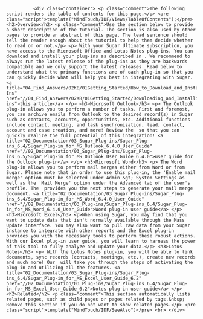 
              <div class="container"> <p class="comment">The following script renders the table of contents for this page.</p> <pre class="script">template("MindTouch/IDF/Views/TableOfContents");</pre> <h2>Overview</h2> <p class="comment">Use the section below to provide a short description of the tutorial. The section is also used by other pages to provide an abstract of this page. The lead sentence should tell the reader enough about the tutorial to help them decide whether to read on or not.</p> <p> With your Sugar Ultimate subscription, you have access to the Microsoft Office and Lotus Notes plug-ins. You can download and install your plug-ins as described in . We recommend to always run the latest release of the plug-ins as they are backwards compatible and we only support the latest releases. Read below to understand what the primary functions are of each plug-in so that you can quickly decide what will help you best in integrating with Sugar. <a title="04_Find_Answers/02KB/01Getting_Started/How_to_Download_and_Install_Sugar_Plug-Ins" href="//04_Find_Answers/02KB/01Getting_Started/Downloading_and_Installing_Sugar_Plug-ins">this article</a> </p> <h3>Microsoft Outlook</h3> <p> The Outlook plug-in allows you to perform a number of tasks. First and foremost, you can archive emails from Outlook to the desired record(s) in Sugar such as contacts, accounts, opportunities, etc. Additional functions include contact, meeting, and task synchronization, lead, contact, account and case creation, and more! Review the  so that you can quickly realize the full potential of this integration! <a title="02_Documentation/03_Sugar_Plug-ins/Sugar_Plug-ins_6.4/Sugar_Plug-in_for_MS_Outlook_6.4.0_User_Guide" href="//02_Documentation/03_Sugar_Plug-ins/Sugar_Plug-ins_6.5/Sugar_Plug-in_for_MS_Outlook_User_Guide_6.4.0">user guide for the Outlook plug-in</a> </p> <h3>Microsoft Word</h3> <p> The Word plug-in allows you to perform mail merges either from Word or from Sugar. Please note that in order to use this plug-in, the 'Enable mail merge' option must be selected under Admin &gt; System Settings as well as the 'Mail Merge' option under the Advanced tab of the user's profile. The  provides you the next steps to generate your mail merge document. <a title="02_Documentation/03_Sugar_Plug-ins/Sugar_Plug-ins_6.4/Sugar_Plug-in_for_MS_Word_6.4.0_User_Guide" href="//02_Documentation/03_Plug-ins/Sugar_Plug-ins_6.4/Sugar_Plug-in_for_MS_Word_6.4.0_User_Guide">Word plug-in user guide</a> </p> <h3>Microsoft Excel</h3> <p>When using Sugar, you may find that you want to update data that isn't normally available through the Mass Update interface. You may also want to pull raw data from your Sugar instance to integrate with other reports and the Excel plug-in provides you with the necessary tools to perform these robust actions. With our Excel plug-in user guide, you will learn to harness the power of this tool to fully analyze and update your data.</p> <h3>Lotus Notes</h3> <p> With the Lotus Notes plug-in, you will be able to link documents, sync records (contacts, meetings, etc.), create new records and much more! Our  will take you through the steps of activating the plug-in and utilizing all the features. <a title="02_Documentation/03_Sugar_Plug-ins/Sugar_Plug-ins_6.4/Sugar_Plug-in_for_MS_Excel_User_Guide_6.2" href="//02_Documentation/03_Plug-ins/Sugar_Plug-ins_6.4/Sugar_Plug-in_for_MS_Excel_User_Guide_6.2">Notes plug-in user guide</a> </p> <h2>Related</h2> <p class="comment">This section automatically lists related pages, such as child pages or pages related by tags.&nbsp; Remove this section if you do not want to show related pages.</p> <pre class="script">template("MindTouch/IDF/SeeAlso")</pre> <br> </div>
             